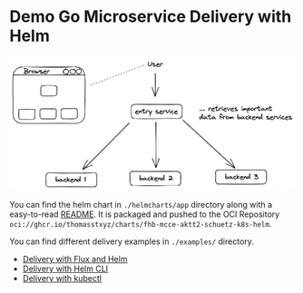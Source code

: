 # Demo Go Microservice Delivery with Helm

![](assets/arch-diagram-app.png)

You can find the helm chart in `./helmcharts/app` directory
along with a easy-to-read [README](helmcharts/app/README.md).
It is packaged and pushed to the OCI Repository
`oci://ghcr.io/thomasstxyz/charts/fhb-mcce-aktt2-schuetz-k8s-helm`.

You can find different delivery examples in `./examples/` directory.

- [Delivery with Flux and Helm](examples/flux-helm-delivery/README.md)
- [Delivery with Helm CLI](examples/helm-cli/README.md)
- [Delivery with kubectl](examples/kubectl/README.md)
